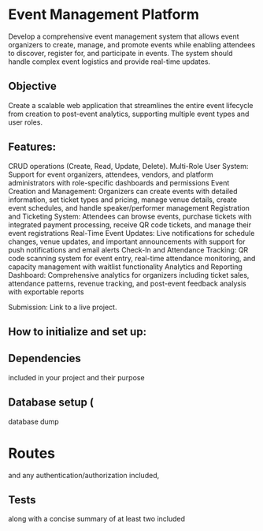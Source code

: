 # Event Management Platform
Develop a comprehensive event management system that allows event organizers to create, manage, and promote events while enabling attendees to discover, register for, and participate in events. The system should handle complex event logistics and provide real-time updates.

## Objective
Create a scalable web application that streamlines the entire event lifecycle from creation to post-event analytics, supporting multiple event types and user roles.

## Features: 
CRUD operations (Create, Read, Update, Delete).
Multi-Role User System: Support for event organizers, attendees, vendors, and platform administrators with role-specific dashboards and permissions
Event Creation and Management: Organizers can create events with detailed information, set ticket types and pricing, manage venue details, create event schedules, and handle speaker/performer management
Registration and Ticketing System: Attendees can browse events, purchase tickets with integrated payment processing, receive QR code tickets, and manage their event registrations
Real-Time Event Updates: Live notifications for schedule changes, venue updates, and important announcements with support for push notifications and email alerts
Check-In and Attendance Tracking: QR code scanning system for event entry, real-time attendance monitoring, and capacity management with waitlist functionality
Analytics and Reporting Dashboard: Comprehensive analytics for organizers including ticket sales, attendance patterns, revenue tracking, and post-event feedback analysis with exportable reports

Submission:
Link to a live project.
## How to initialize and set up:
## Dependencies 
included in your project and their purpose
## Database setup (
database dump 
# Routes 
and any authentication/authorization included, 
## Tests
along with a concise summary of at least two included 
